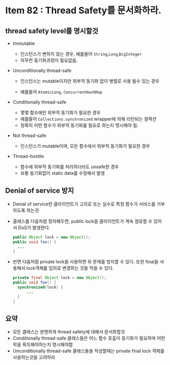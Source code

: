 # Item 82 : Thread Safety를 문서화하라.

## thread safety level를 명시할것

- Immutable 

  - 인스턴스가 변하지 않는 경우, 예를들어 ```String```,```Long```,```BigInteger```
  - 아무런 동기화과정이 필요없음.

- Unconditionally thread-safe 

  - 인스턴스는 mutable이지만 외부적 동기화 없이 병렬로 사용 될수 있는 경우

  - 예를들어 ```AtomicLong```, ```ConcurrentHashMap```

- Conditionally thread-safe

  - 몇몇 함수에만 외부적 동기화가 필요한 경우
  - 예를들어 ```Collections.synchronized``` wrapper에 의해 리턴되는 컬렉션
  - 정확히 어떤 함수가 외부적 동기화를 필요로 하는지 명시해야 됨.

- Not thread-safe

  - 인스턴스가 mutable이며, 모든 함수에서 외부적 동기화가 필요한 경우

- Thread-hostile

  - 함수에 외부적 동기화를 처리하더라도 unsafe한 경우
  - 보통 동기화없이 static data를 수정해서 발생

## Denial of service 방지

- Denial of service란 클라이언트가 고의로 또는 실수로 특정 함수가 서비스를 거부하도록 하는것

- 클래스를 다음처럼 정의해두면, public lock을 클라이언트가 계속 점유할 수 있어서 DoS가 발생한다.

  ``` java
  public Object lock = new Object();
  public void foo() {
  	...  
  }
  ```

- 반면 다음처럼 private lock을 사용하면 위 문제를 방지할 수 있다. 또한 final을 사용해서 lock객체를 임의로 변경하는 것을 막을 수 있다.

  ``` java
  private final Object lock = new Object();
  public void foo() { 
    synchronized(lock) {
  		... 
    }
  }
  ```


## 요약

- 모든 클래스는 분명하게 thread safety에 대해서 문서화할것
- Conditionally thread-safe 클래스들은 어느 함수 호출이 동기화가 필요하며 어떤 락을 획득해야하는지 명시해야함
- Unconditionally thread-safe 클래스들을 작성할때는 private final lock 객체를 사용하는것을 고려하라